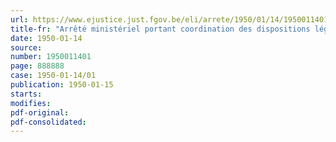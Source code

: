 ```yaml
---
url: https://www.ejustice.just.fgov.be/eli/arrete/1950/01/14/1950011401/justel
title-fr: "Arrêté ministériel portant coordination des dispositions légales relatives au régime fiscal des huiles minérales."
date: 1950-01-14
source:
number: 1950011401
page: 888888
case: 1950-01-14/01
publication: 1950-01-15
starts:
modifies:
pdf-original:
pdf-consolidated:
---
```


